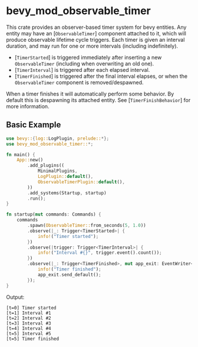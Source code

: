# bevy_mod_observable_timer

This crate provides an observer-based timer system for bevy entities. Any entity may have an [`ObservableTimer`]
component attached to it, which will produce observable lifetime cycle triggers. Each timer is given an interval
duration, and may run for one or more intervals (including indefinitely).

- [`TimerStarted`] is triggered immediately after inserting a new `ObservableTimer` (including when overwriting
  an old one).
- [`TimerInterval`] is triggered after each elapsed interval.
- [`TimerFinished`] is triggered after the final interval elapses, or when the `ObservableTimer` component is
  removed/despawned.

When a timer finishes it will automatically perform some behavior. By default this is despawning its attached entity.
See [`TimerFinishBehavior`] for more information.

## Basic Example

```rust
use bevy::{log::LogPlugin, prelude::*};
use bevy_mod_observable_timer::*;

fn main() {
    App::new()
        .add_plugins((
            MinimalPlugins,
            LogPlugin::default(),
            ObservableTimerPlugin::default(),
        ))
        .add_systems(Startup, startup)
        .run();
}

fn startup(mut commands: Commands) {
    commands
        .spawn(ObservableTimer::from_seconds(5, 1.0))
        .observe(|_: Trigger<TimerStarted>| {
            info!("Timer started");
        })
        .observe(|trigger: Trigger<TimerInterval>| {
            info!("Interval #{}", trigger.event().count());
        })
        .observe(|_: Trigger<TimerFinished>, mut app_exit: EventWriter<AppExit>| {
            info!("Timer finished");
            app_exit.send_default();
        });
}
```

Output:
```text
[t=0] Timer started
[t=1] Interval #1
[t=2] Interval #2
[t=3] Interval #3
[t=4] Interval #4
[t=5] Interval #5
[t=5] Timer finished
```